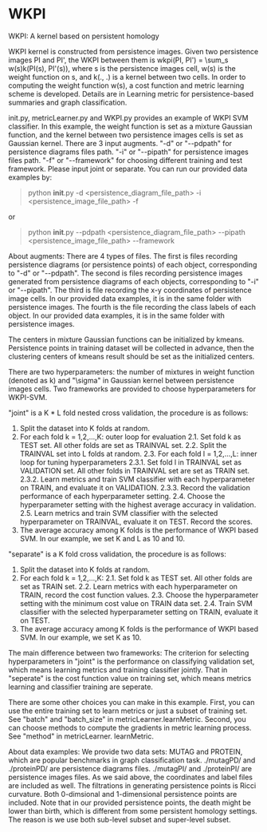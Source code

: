 # WKPI
WKPI: A kernel based on persistent homology


WKPI kernel is constructed from persistence images. 
Given two persistence images PI and PI', the WKPI between them is wkpi(PI, PI') = \sum_s w(s)k(PI(s), PI'(s)), where s is the persistence images cell,
w(s) is the weight function on s, and k(., .) is a kernel between two cells.
In order to computing the weight function w(s), a cost function and metric learning scheme is developed. Details are in Learning metric for persistence-based
summaries and graph classification.

init.py, metricLearner.py and WKPI.py provides an example of WKPI SVM classifier. 
In this example, the weight function is set as a mixture Gaussian function, and the kernel between two persistence images cells is set as Gaussian kernel.
There are 3 input augments.
"-d" or "--pdpath" for persistence diagrams files path.
"-i" or "--pipath" for persistence images files path.
"-f" or "--framework" for choosing different training and test framework. Please input joint or separate.
You can run our provided data examples by:
>python __init__.py -d <persistence_diagram_file_path> -i <persistence_image_file_path> -f <joint or seperate>
	
or 

>python __init__.py --pdpath <persistence_diagram_file_path> --pipath <persistence_image_file_path> --framework <joint or seperate>
 

About augments:
There are 4 types of files. 
The first is files recording persistence diagrams (or persistence points) of each object, corresponding to "-d" or "--pdpath".
The second is files recording persistence images generated from persistence diagrams of each objects, corresponding to "-i" or "--pipath".
The third is file recording the x-y coordinates of persistence image cells. In our provided data examples, it is in the same folder with persistence images.
The fourth is the file recording the class labels of each object. In our provided data examples, it is in the same folder with persistence images.

The centers in mixture Gaussian functions can be initialized by kmeans. Persistence points in training dataset will be collected in advance,
then the clustering centers of kmeans result should be set as the initialized centers.

There are two hyperparameters: the number of mixtures in weight function (denoted as k) and "\sigma" in Gaussian kernel between persistence images cells. 
Two frameworks are provided to choose hyperparameters for WKPI-SVM. 

"joint" is a K * L fold nested cross validation, the procedure is as follows:
1. Split the dataset into K folds at random.
2. For each fold k = 1,2,...,K: outer loop for evaluation
	2.1. Set fold k as TEST set. All other folds are set as TRAINVAL set.
	2.2. Split the TRAINVAL set into L folds at random.
	2.3. For each fold l = 1,2,...,L: inner loop for tuning hyperparameters
		2.3.1. Set fold l in TRAINVAL set as VALIDATION set. All other folds in TRAINVAL set are set as TRAIN set.
		2.3.2. Learn metrics and train SVM classifier with each hyperparameter on TRAIN, and evaluate it on VALIDATION.
		2.3.3. Record the validation performance of each hyperparameter setting.
	2.4. Choose the hyperparameter setting with the highest average accuracy in validation.
	2.5. Learn metrics and train SVM classifier with the selected hyperparameter on TRAINVAL, evaluate it on TEST. Record the scores.
3. The average accuracy among K folds is the performance of WKPI based SVM.
In our example, we set K and L as 10 and 10.

"separate" is a K fold cross validation, the procedure is as follows:
1. Split the dataset into K folds at random.
2. For each fold k = 1,2,...,K:
	2.1. Set fold k as TEST set. All other folds are set as TRAIN set.
	2.2. Learn metrics with each hyperparameter on TRAIN, record the cost function values.
	2.3. Choose the hyperparameter setting with the minimum cost value on TRAIN data set.
	2.4. Train SVM classifier with the selected hyperparameter setting on TRAIN, evaluate it on TEST.
3. The average accuracy among K folds is the performance of WKPI based SVM.
In our example, we set K as 10.

The main difference between two frameworks: 
The criterion for selecting hyperparameters in "joint" is the performance on classifying validation set, which means learning metrics and training
classifier jointly.
That in "seperate" is the cost function value on training set, which means metrics learning and classifier training are seperate.

There are some other choices you can make in this example.
First, you can use the entire training set to learn metrics or just a subset of training set. See "batch" and "batch_size" in metricLearner.learnMetric.
Second, you can choose methods to compute the gradients in metric learning process. See "method" in metricLearner. learnMetric.

About data examples:
We provide two data sets: MUTAG and PROTEIN, which are popular benchmarks in graph classification task.
./mutagPD/ and ./proteinPD/ are persistence diagrams files.
./mutagPI/ and ./proteinPI/ are persistence images files. As we said above, the coordinates and label files are included as well. 
The filtrations in generating persistence points is Ricci curvature. Both 0-dimsional and 1-dimensional persistence points are included.
Note that in our provided persistence points, the death might be lower than birth, which is different from some persistent homology settings.
The reason is we use both sub-level subset and super-level subset.
